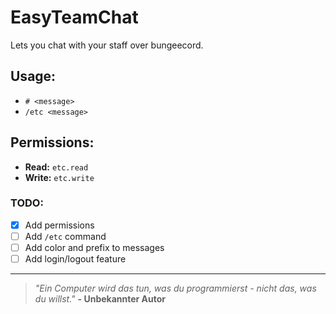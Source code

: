 

# EasyTeamChat
Lets you chat with your staff over bungeecord.

## Usage:
* ```# <message>```
* ```/etc <message>```

## Permissions:
* **Read:** ```etc.read```
* **Write:** ```etc.write```

### TODO:
* [X] Add permissions
* [ ] Add ```/etc``` command
* [ ] Add color and prefix to messages
* [ ] Add login/logout feature

---
> *"Ein Computer wird das tun, was du programmierst - nicht das, was du willst."* **- Unbekannter Autor**
